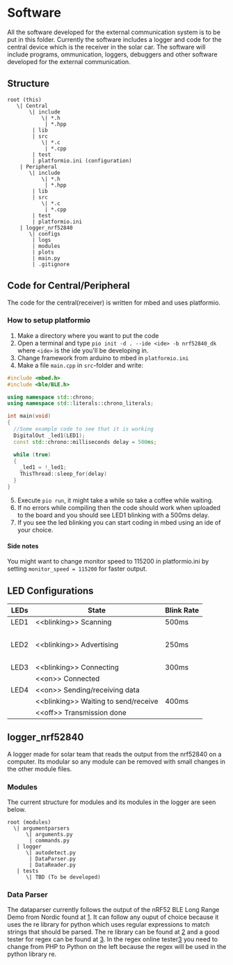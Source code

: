 # Software
All the software developed for the external communication system is to be put in this folder.
Currently the software includes a logger and code for the central device which is the receiver in the solar car.
The software will include programs, ommunication, loggers, debuggers and other software developed for the external communication.

## Structure
```
root (this)
   \| Central
       \| include
           \| *.h
            | *.hpp
        | lib
        | src
           \| *.c
            | *.cpp
        | test
        | platformio.ini (configuration)
    | Peripheral
       \| include
           \| *.h
            | *.hpp
        | lib
        | src
           \| *.c
            | *.cpp
        | test
        | platformio.ini
    | logger_nrf52840
       \| configs
        | logs
        | modules
        | plots
        | main.py
        | .gitignore
```

## Code for Central/Peripheral
The code for the central(receiver) is written for mbed and uses platformio.
### How to setup platformio
1. Make a directory where you want to put the code
2. Open a terminal and type `pio init -d . --ide <ide> -b nrf52840_dk` where `<ide>` is the ide you'll be developing in.
3. Change framework from arduino to mbed in `platformio.ini`
4. Make a file `main.cpp` in `src`-folder and write:
```cpp
#include <mbed.h>
#include <ble/BLE.h>

using namespace std::chrono;
using namespace std::literals::chrono_literals;

int main(void)
{
  //Some example code to see that it is working
  DigitalOut _led1(LED1);
  const std::chrono::milliseconds delay = 500ms;

  while (true)
  {
    _led1 = !_led1;
    ThisThread::sleep_for(delay)
  }
}
```
5. Execute `pio run`, it might take a while so take a coffee while waiting.
6. If no errors while compiling then the code should work when uploaded to the board and you should see LED1 blinking with a 500ms delay.
7. If you see the led blinking you can start coding in mbed using an ide of your choice.

#### Side notes
You might want to change monitor speed to 115200 in platformio.ini by setting `monitor_speed = 115200` for faster output.

## LED Configurations
|LEDs | State | Blink Rate |
|-----|-------|------------|
|LED1 | \<\<blinking\>\> Scanning | 500ms |
|<br> |       |            |
|LED2 | \<\<blinking\>\> Advertising | 250ms |
|<br> |       |            |
|LED3 |\<\<blinking\>\> Connecting| 300ms |
|     |\<\<on\>\> Connected|    |
|LED4 |\<\<on\>\> Sending/receiving data|
|     |\<\<blinking\>\> Waiting to send/receive| 400ms |
|     |\<\<off\>\> Transmission done|

<!-- Remove the comment if there is any button configuration
# Button configurations
| Button | Action |
|--------|--------|
-->

## logger_nrf52840
A logger made for solar team that reads the output from the nrf52840 on a computer.
Its modular so any module can be removed with small changes in the other module files.

### Modules
The current structure for modules and its modules in the logger are seen below.
```
root (modules)
  \| argumentparsers
      \| arguments.py
       | commands.py
   | logger
      \| autodetect.py
       | DataParser.py
       | DataReader.py
   | tests
      \| TBD (To be developed)
```

### Data Parser
The dataparser currently follows the output of the nRF52 BLE Long Range Demo from Nordic found at [1].
It can follow any ouput of choice because it uses the re library for python which uses regular expressions
to match strings that should be parsed. The re library can be found at [2] and a good tester for regex
can be found at [3]. In the regex online tester[3] you need to change from PHP to Python on the left
because the regex will be used in the python library re.

[1]: https://github.com/NordicPlayground/nRF52-ble-long-range-demo
[2]: https://docs.python.org/3/library/re.html
[3]: https://regex101.com/
